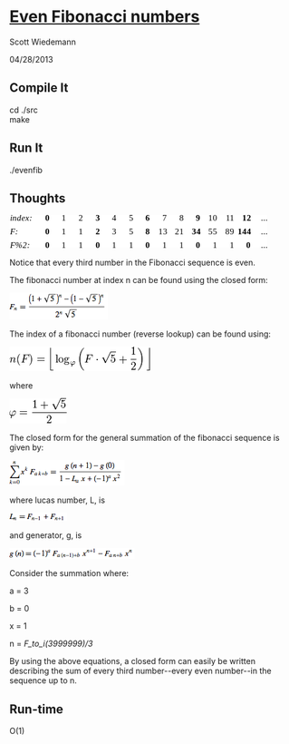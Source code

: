 # [Even Fibonacci numbers](http://projecteuler.net/problem=2)
Scott Wiedemann

04/28/2013

## Compile It
cd ./src  
make


## Run It
./evenfib


## Thoughts

![table](lib/table.png)

Notice that every third number in the Fibonacci sequence is even.

The fibonacci number at index n can be found using the closed form:

![closed form](lib/closed_form.png)

The index of a fibonacci number (reverse lookup) can be found using:

![index](lib/index.png)

where

![golden ratio](lib/golden_ratio.png)

The closed form for the general summation of the fibonacci sequence is given by:

![summation formula](lib/summation_formula.png)

where lucas number, L, is

![Lucas number](lib/Lucas_number.png)

and generator, g, is

![generator](lib/generator.png)

Consider the summation where:

a = 3

b = 0

x = 1

n = _F_to_i(3999999)/3_

By using the above equations, a closed form can easily be written describing the sum of every third number--every even number--in the sequence up to n.

## Run-time
O(1)
